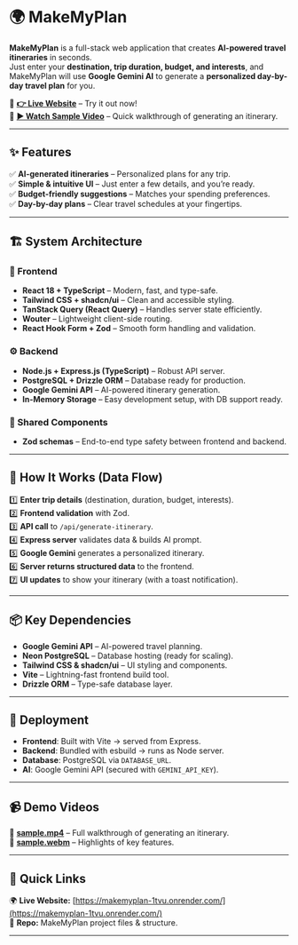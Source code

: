 # 🌍 MakeMyPlan

**MakeMyPlan** is a full-stack web application that creates **AI-powered travel itineraries** in seconds.  
Just enter your **destination, trip duration, budget, and interests**, and MakeMyPlan will use **Google Gemini AI** to generate a **personalized day-by-day travel plan** for you.  

🎯 **[👉 Live Website](https://makemyplan-1tvu.onrender.com/)** – Try it out now!  
🎥 **[▶ Watch Sample Video](sample.mp4)** – Quick walkthrough of generating an itinerary.  

---

## ✨ Features
✅ **AI-generated itineraries** – Personalized plans for any trip.  
✅ **Simple & intuitive UI** – Just enter a few details, and you’re ready.  
✅ **Budget-friendly suggestions** – Matches your spending preferences.  
✅ **Day-by-day plans** – Clear travel schedules at your fingertips.  

---

## 🏗 System Architecture

### 🎨 Frontend
- **React 18 + TypeScript** – Modern, fast, and type-safe.
- **Tailwind CSS + shadcn/ui** – Clean and accessible styling.
- **TanStack Query (React Query)** – Handles server state efficiently.
- **Wouter** – Lightweight client-side routing.
- **React Hook Form + Zod** – Smooth form handling and validation.

### ⚙️ Backend
- **Node.js + Express.js (TypeScript)** – Robust API server.
- **PostgreSQL + Drizzle ORM** – Database ready for production.
- **Google Gemini API** – AI-powered itinerary generation.
- **In-Memory Storage** – Easy development setup, with DB support ready.

### 🔄 Shared Components
- **Zod schemas** – End-to-end type safety between frontend and backend.

---

## 🔀 How It Works (Data Flow)
1️⃣ **Enter trip details** (destination, duration, budget, interests).  
2️⃣ **Frontend validation** with Zod.  
3️⃣ **API call** to `/api/generate-itinerary`.  
4️⃣ **Express server** validates data & builds AI prompt.  
5️⃣ **Google Gemini** generates a personalized itinerary.  
6️⃣ **Server returns structured data** to the frontend.  
7️⃣ **UI updates** to show your itinerary (with a toast notification).  

---

## 📦 Key Dependencies
- **Google Gemini API** – AI-powered travel planning.
- **Neon PostgreSQL** – Database hosting (ready for scaling).
- **Tailwind CSS & shadcn/ui** – UI styling and components.
- **Vite** – Lightning-fast frontend build tool.
- **Drizzle ORM** – Type-safe database layer.

---

## 🚀 Deployment
- **Frontend**: Built with Vite → served from Express.
- **Backend**: Bundled with esbuild → runs as Node server.
- **Database**: PostgreSQL via `DATABASE_URL`.
- **AI**: Google Gemini API (secured with `GEMINI_API_KEY`).

---

## 📹 Demo Videos
🎥 **[sample.mp4](sample.mp4)** – Full walkthrough of generating an itinerary.  
🎥 **[sample.webm](sample.webm)** – Highlights of key features.  

---

## 🔗 Quick Links
🌍 **Live Website:** [https://makemyplan-1tvu.onrender.com/](https://makemyplan-1tvu.onrender.com/)  
📂 **Repo:** MakeMyPlan project files & structure.  

---
